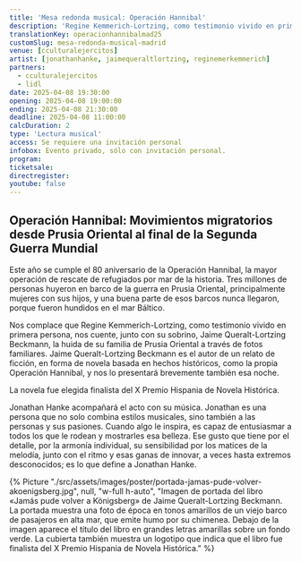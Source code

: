 ```yaml
---
title: 'Mesa redonda musical: Operación Hannibal'
description: 'Regine Kemmerich-Lortzing, como testimonio vivido en primera persona, nos cuente, junto con su sobrino, Jaime Queralt-Lortzing Beckmann, la huida de su familia de Prusia Oriental a través de fotos familiares.'
translationKey: operacionhannibalmad25
customSlug: mesa-redonda-musical-madrid
venue: [cculturalejercitos]
artist: [jonathanhanke, jaimequeraltlortzing, reginemerkemmerich]
partners:
  - cculturalejercitos
  - lidl
date: 2025-04-08 19:30:00
opening: 2025-04-08 19:00:00
ending: 2025-04-08 21:30:00
deadline: 2025-04-08 11:00:00
calcDuration: 2
type: 'Lectura musical'
access: Se requiere una invitación personal
infobox: Evento privado, sólo con invitación personal.
program:
ticketsale:
directregister:
youtube: false
---
```


## Operación Hannibal: Movimientos migratorios desde Prusia Oriental al final de la Segunda Guerra Mundial

Este año se cumple el 80 aniversario de la Operación Hannibal, la mayor operación de rescate de refugiados por mar de la historia. Tres millones de personas huyeron en barco de la guerra en Prusia Oriental, principalmente mujeres con sus hijos, y una buena parte de esos barcos nunca llegaron, porque fueron hundidos en el mar Báltico.

Nos complace que Regine Kemmerich-Lortzing, como testimonio vivido en primera persona, nos cuente, junto con su sobrino, Jaime Queralt-Lortzing Beckmann, la huida de su familia de Prusia Oriental a través de fotos familiares. Jaime Queralt-Lortzing Beckmann es el autor de un relato de ficción, en forma de novela basada en hechos históricos, como la propia Operación Hannibal, y nos lo presentará brevemente también esa noche.

La novela fue elegida finalista del X Premio Hispania de Novela Histórica.

Jonathan Hanke acompañará el acto con su música. Jonathan es una persona que no solo combina estilos musicales, sino también a las personas y sus pasiones. Cuando algo le inspira, es capaz de entusiasmar a todos los que le rodean y mostrarles esa belleza. Ese gusto que tiene por el detalle, por la armonía individual, su sensibilidad por los matices de la melodía, junto con el ritmo y esas ganas de innovar, a veces hasta extremos desconocidos; es lo que define a Jonathan Hanke.

{% Picture "./src/assets/images/poster/portada-jamas-pude-volver-akoenigsberg.jpg", null, "w-full h-auto", "Imagen de portada del libro «Jamás pude volver a Königsberg» de Jaime Queralt-Lortzing Beckmann. La portada muestra una foto de época en tonos amarillos de un viejo barco de pasajeros en alta mar, que emite humo por su chimenea. Debajo de la imagen aparece el título del libro en grandes letras amarillas sobre un fondo verde. La cubierta también muestra un logotipo que indica que el libro fue finalista del X Premio Hispania de Novela Histórica." %}
